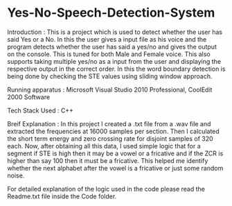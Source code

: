 # Yes-No-Speech-Detection-System

Introduction : 
    This is a project which is used to detect whether the user has said Yes or a No. In this the user gives a input file as his voice and the program detects whether the user has said a yes/no and gives the output on the console. This is tuned for both Male and Female voice. This also supports taking multiple yes/no as a input from the user and displaying the respective output in the correct order. In this the word boundary detection is being done by checking the STE values using sliding window approach.
    
Running apparatus :
    Microsoft Visual Studio 2010 Professional, CoolEdit 2000 Software

Tech Stack Used : 
    C++
    
Breif Explanation :
     In this project I created a .txt file from a .wav file and extracted the frequencies at 16000 samples per section. Then I calculated the short term energy and zero crossing rate for disjoint samples of 320 each. Now, after obtaining all this data, I used simple logic that for a segment if STE is high then it may be a vowel or a fricative and if the ZCR is higher than say 100 then it must be a fricative. This helped me identify whether the next alphabet after the vowel is a fricative or just some random noise.
     
 For detailed explanation of the logic used in the code please read the Readme.txt file inside the Code folder.
